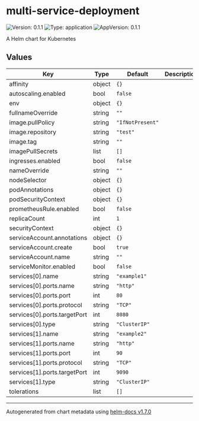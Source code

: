 # multi-service-deployment

![Version: 0.1.1](https://img.shields.io/badge/Version-0.1.1-informational?style=flat-square) ![Type: application](https://img.shields.io/badge/Type-application-informational?style=flat-square) ![AppVersion: 0.1.1](https://img.shields.io/badge/AppVersion-0.1.1-informational?style=flat-square)

A Helm chart for Kubernetes

## Values

| Key | Type | Default | Description |
|-----|------|---------|-------------|
| affinity | object | `{}` |  |
| autoscaling.enabled | bool | `false` |  |
| env | object | `{}` |  |
| fullnameOverride | string | `""` |  |
| image.pullPolicy | string | `"IfNotPresent"` |  |
| image.repository | string | `"test"` |  |
| image.tag | string | `""` |  |
| imagePullSecrets | list | `[]` |  |
| ingresses.enabled | bool | `false` |  |
| nameOverride | string | `""` |  |
| nodeSelector | object | `{}` |  |
| podAnnotations | object | `{}` |  |
| podSecurityContext | object | `{}` |  |
| prometheusRule.enabled | bool | `false` |  |
| replicaCount | int | `1` |  |
| securityContext | object | `{}` |  |
| serviceAccount.annotations | object | `{}` |  |
| serviceAccount.create | bool | `true` |  |
| serviceAccount.name | string | `""` |  |
| serviceMonitor.enabled | bool | `false` |  |
| services[0].name | string | `"example1"` |  |
| services[0].ports.name | string | `"http"` |  |
| services[0].ports.port | int | `80` |  |
| services[0].ports.protocol | string | `"TCP"` |  |
| services[0].ports.targetPort | int | `8080` |  |
| services[0].type | string | `"ClusterIP"` |  |
| services[1].name | string | `"example2"` |  |
| services[1].ports.name | string | `"http"` |  |
| services[1].ports.port | int | `90` |  |
| services[1].ports.protocol | string | `"TCP"` |  |
| services[1].ports.targetPort | int | `9090` |  |
| services[1].type | string | `"ClusterIP"` |  |
| tolerations | list | `[]` |  |

----------------------------------------------
Autogenerated from chart metadata using [helm-docs v1.7.0](https://github.com/norwoodj/helm-docs/releases/v1.7.0)
